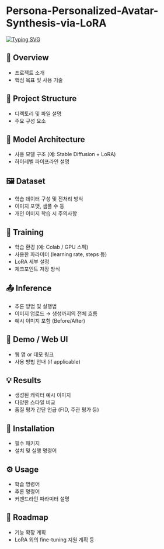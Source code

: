 # Persona-Personalized-Avatar-Synthesis-via-LoRA

[![Typing SVG](https://readme-typing-svg.demolab.com/?lines=my+personal+character)](https://git.io/typing-svg)

## 📌 Overview
- 프로젝트 소개
- 핵심 목표 및 사용 기술

## 📁 Project Structure
- 디렉토리 및 파일 설명
- 주요 구성 요소

## 🧠 Model Architecture
- 사용 모델 구조 (예: Stable Diffusion + LoRA)
- 하이레벨 파이프라인 설명

## 🖼️ Dataset
- 학습 데이터 구성 및 전처리 방식
- 이미지 포맷, 샘플 수 등
- 개인 이미지 학습 시 주의사항

## 🧪 Training
- 학습 환경 (예: Colab / GPU 스펙)
- 사용한 파라미터 (learning rate, steps 등)
- LoRA 세부 설정
- 체크포인트 저장 방식

## 📤 Inference
- 추론 방법 및 실행법
- 이미지 업로드 → 생성까지의 전체 흐름
- 예시 이미지 포함 (Before/After)

## 🧩 Demo / Web UI
- 웹 앱 or 데모 링크
- 사용 방법 안내 (if applicable)

## 💡 Results
- 생성된 캐릭터 예시 이미지
- 다양한 스타일 비교
- 품질 평가 간단 언급 (FID, 주관 평가 등)

## 🧰 Installation
- 필수 패키지
- 설치 및 실행 명령어

## ⚙️ Usage
- 학습 명령어
- 추론 명령어
- 커맨드라인 파라미터 설명

## 🚀 Roadmap
- 기능 확장 계획
- LoRA 외의 fine-tuning 지원 계획 등

##
